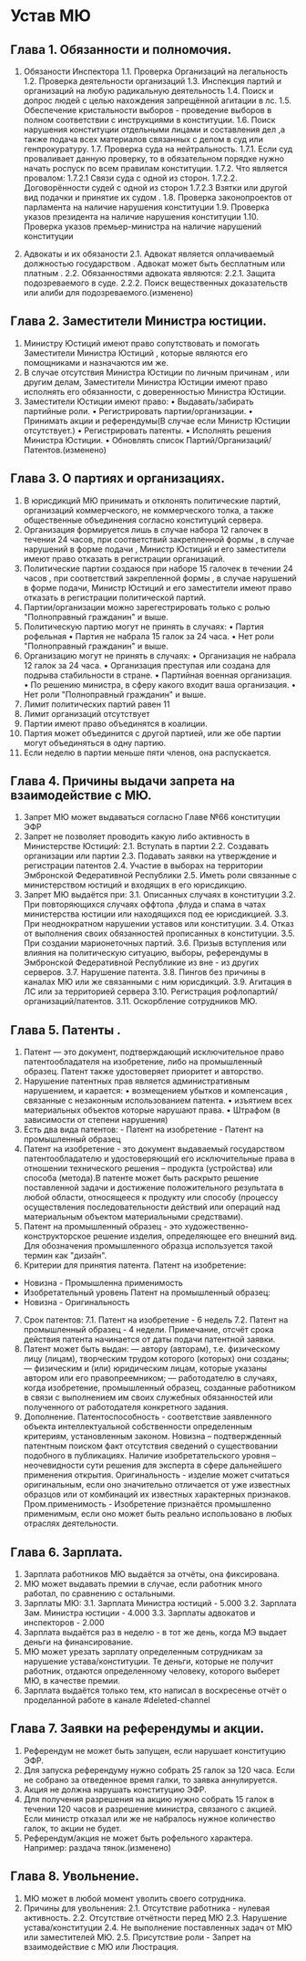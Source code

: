 # Устав МЮ

## Глава 1. Обязанности и полномочия.
 
1. Обязаности Инспектора 
1.1. Проверка Организаций на легальность 
1.2. Проверка деятельности организаций 
1.3. Инспекция партий и организаций на любую радикальную деятельность 
1.4. Поиск и допрос людей с целью нахождения запрещённой агитации в лс. 
1.5. Обеспечение кристальности выборов - проведение выборов в полном соответствии с инструкциями в конституции. 
1.6. Поиск нарушения конституции отдельными лицами и составления дел ,а также подача всех материалов связанных с делом в суд или генпрокуратуру. 
1.7. Проверка суда на нейтральность. 
   1.7.1. Если суд проваливает данную проверку, то в обязательном порядке нужно начать роспуск по всем правилам конституции. 
     1.7.2. Что является провалом: 
       1.7.2.1 Связи суда с одной из сторон. 
         1.7.2.2. Договорённости судей с одной из сторон 
          1.7.2.3 Взятки или другой вид подачки и принятие их судом . 
1.8. Проверка законопроектов от парламента на наличие нарушения конституции 
1.9. Проверка указов президента на наличие нарушения конституции 
1.10. Проверка указов премьер-министра на наличие нарушений конституции 

2. Адвокаты и их обязаности 
2.1. Адвокат является оплачиваемый должностью государством . Адвокат может быть бесплатным или платным . 
2.2. Обязанностями адвоката являются: 
2.2.1. Защита подозреваемого в суде. 
2.2.2. Поиск вещественных доказательств или алиби для подозреваемого.(изменено)


## Глава 2. Заместители Министра юстиции.

1. Министру Юстиций имеют право сопутствовать и помогать Заместители Министра Юстиций , которые являются его помощниками и назначаются им же. 
2. В случае отсутствия Министра Юстиции по личным причинам , или другим делам, Заместители Министра Юстиции имеют право исполнять его обязанности, с доверенностью Министра Юстиции. 
3. Заместители Юстиции имеют право: 
• Выдавать/забирать партийные роли. 
• Регистрировать партии/организации. 
• Принимать акции и референдумы(В случае если Министр Юстиции отсутствует.) 
• Регистрировать патенты. • Исполнять решения Министра Юстиции. 
• Обновлять список Партий/Организаций/Патентов.(изменено)

## Глава 3. О партиях и организациях.

1. В юрисдикций МЮ принимать и отклонять политические партий, организаций коммерческого, не коммерческого толка, а также общественные объединения согласно конституций сервера. 
2. Организация формируется лишь в случае набора 12 галочек в течении 24 часов, при соответствий закрепленной формы , в случае нарушений в форме подачи , Министр Юстиций и его заместители имеют право отказать в регистрации организаций. 
3. Политические партии создаюся при наборе 15 галочек в течении 24 часов , при соответствий закрепленной формы , в случае нарушений в форме подачи, Министр Юстиций и его заместители имеют право отказать в регистрации политической партий. 
4. Партии/организации можно зарегестрировать только с ролью "Полноправный гражданин" и выше. 
5. Политическую партию могут не принять в случаях: 
• Партия рофельная • Партия не набрала 15 галок за 24 часа. 
• Нет роли "Полноправный гражданин" и выше. 
6. Организацию могут не принять в случаях: 
• Организация не набрала 12 галок за 24 часа. 
• Организация преступая или создана для подрыва стабильности в стране. 
• Партийная военная организация.
• По решению министра, в сферу какого входит ваша организация.
• Нет роли "Полноправный гражданин" и выше. 
7. Лимит политических партий равен 11 
8. Лимит организаций отсутствует 
9. Партии имеют право объединятся в коалиции. 
10. Партия может объединится с другой партией, или же обе партии могут объединяться в одну партию. 
11. Если неделю в партии меньше пяти членов, она распускается.

## Глава 4. Причины выдачи запрета на взаимодействие с МЮ.
 
1. Запрет МЮ может выдаваться согласно Главе №66 конституции ЭФР 
2. Запрет не позволяет проводить какую либо активность в Министерстве Юстиций: 
   2.1. Вступать в партии 
   2.2. Создавать организации или партии 
   2.3. Подавать заявки на утверждение и регистрации патентов 
   2.4. Участие в выборах на территории Эмбронской Федеративной Республики 
   2.5. Иметь роли связанные с министерством юстиций и входящих в его юрисдикцию. 
3. Запрет МЮ выдаётся при: 
3.1. Описанных случаях в конституции 
3.2. При повторяющихся случаях оффтопа ,флуда и спама в чатах министерства юстиции или находящихся под ее юрисдикцией. 
3.3. При неоднократном нарушении уставов или конституции. 
3.4. Отказ от выполнения своих обязанностей прописанных в конституции.
3.5. При создании марионеточных партий. 
3.6. Призыв вступления или влияния на политическую ситуацию, выборы, референдумы в Эмбронской Федеративной Республикие из вне - из других серверов. 
3.7. Нарушение патента. 
3.8. Пингов без причины в каналах МЮ или же связанными с ним юрисдикций. 3.9. Агитация в ЛС или за территорией сервера 
3.10. Регистрация рофлопартий/организаций/патентов. 
3.11. Оскорбление сотрудников МЮ.

## Глава 5. Патенты .

1. Патент — это документ, подтверждающий исключительное право патентообладателя на изобретение, либо на промышленный образец. Патент также удостоверяет приоритет и авторство. 
2. Нарушение патентных прав является административным нарушением, и карается: 
• возмещением убытков и компенсация , связанные с незаконным использованием патента.
• изъятием всех материальных объектов которые нарушают права. 
 • Штрафом (в зависимости от степени нарушения) 
3. Есть два вида патентов: - Патент на изобретение - Патент на промышленный образец 
4. Патент на изобретение - это документ выдаваемый государством патентообладателю и удостоверяющий его исключительные права в отношении технического решения – продукта (устройства) или способа (метода).В патенте может быть раскрыто решение поставленной задачи и достижение положительного результата в любой области, относящееся к продукту или способу (процессу осуществления последовательности действий или операций над материальным объектом материальными средствами). 
5. Патент на промышленный образец - это художественно-конструкторское решение изделия, определяющее его внешний вид. Для обозначения промышленного образца используется такой термин как "дизайн". 
6. Критерии для принятия патента. 
Патент на изобретение: 
 - Новизна - Промышленна применимость 
 - Изобретательный уровень Патент на промышленный образец: 
 - Новизна - Оригинальность 
7. Срок патентов: 
7.1. Патент на изобретение - 6 недель 
7.2. Патент на промышленный образец - 4 недели. Примечание, отсчёт срока действия патента начинается от даты подачи патентной заявки. 
8. Патент может быть выдан: 
 — автору (авторам), т.е. физическому лицу (лицам), творческим трудом которого (которых) они созданы; 
 — физическим и (или) юридическим лицам, которые указаны автором или его правопреемником; 
 — работодателю в случаях, когда изобретение, промышленный образец, созданные работником в связи с выполнением им своих служебных обязанностей или полученного от работодателя конкретного задания. 
9. Дополнение. Патентоспособность - соответствие заявленного объекта интеллектуальной собственности определенным критериям, установленным законом. Новизна – подтвержденный патентным поиском факт отсутствия сведений о существовании подобного в публикациях. 
Наличие изобретательского уровня – неочевидности сути решения для эксперта в сфере дальнейшего применения открытия. 
Оригинальность - изделие может считаться оригинальным, если оно значительно отличается от уже известных образцов или от комбинаций их известных характерных признаков. 
Пром.применимость - Изобретение признаётся промышленно применимым, если оно может быть реально использовано в любых отраслях деятельности.

## Глава 6. Зарплата.

1. Зарплата работников МЮ выдаётся за отчёты, она фиксирована. 
2. МЮ может выдавать премии в случае, если работник много работал, по сравнению с остальными. 
3. Зарплаты МЮ: 
  3.1. Зарплата Министра юстиций - 5.000 
  3.2. Зарплата Зам. Министра юстиции - 4.000 
  3.3. Зарплаты адвокатов и инспекторов - 2.000 
4. Зарплата выдаётся раз в неделю - в тот же день, когда МЭ выдает деньги на финансирование. 
5. МЮ может урезать зарплату определенным сотрудникам за нарушение устава/конституции. Те деньги, которые не получит работник, отдаются определенному человеку, которого выберет МЮ, в качестве премии. 
6. Зарплата выдаётся только тем, кто написал в воскресенье отчёт о проделанной работе в канале #deleted-channel

## Глава 7. Заявки на референдумы и акции.

1. Референдум не может быть запущен, если нарушает конституцию ЭФР. 
2. Для запуска референдуму нужно собрать 25 галок за 120 часа. Если не собрано за отведенное время галки, то заявка аннулируется. 
3. Акция не должна нарушать конституцию ЭФР. 
4. Для получения разрешения на акцию нужно собрать 15 галок в течении 120 часов и разрешение министра, связаного с акцией. Если министр отказал или же не набралось нужное количество галок, то акции не будет. 
5. Референдум/акция не может быть рофельного характера. Например: раздача тянок.(изменено)

## Глава 8. Увольнение.

1. МЮ может в любой момент уволить своего сотрудника. 
2. Причины для увольнения: 
  2.1. Отсутствие работника - нулевая активность. 
  2.2. Отсутствие отчётности перед МЮ 
  2.3. Нарушение устава/конституции 
  2.4. Не выполнение поставленных задач от МЮ или заместителей МЮ. 
  2.5. Присутствие роли - Запрет на взаимодействие с МЮ или Люстрация.
